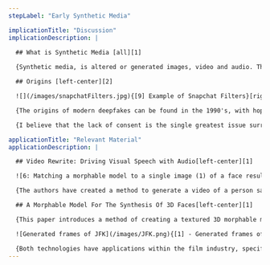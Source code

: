 ```yaml
---
stepLabel: "Early Synthetic Media"

implicationTitle: "Discussion"
implicationDescription: |

  ## What is Synthetic Media [all][1]
  
  {Synthetic media, is altered or generated images, video and audio. These can include face-swaps, filters, deepfakes, and even photos with digital touch ups.}[all][1]

  ## Origins [left-center][2]

  ![](/images/snapchatFilters.jpg){[9] Example of Snapchat Filters}[right][2]

  {The origins of modern deepfakes can be found in the 1990's, with hopeful goals of reducing the manual labour involved with special effects and image post-processing. However, even in these early years a piece of the ethical monster that deepfakes later become is present. The earliest related paper I found [1] uses an extremely famous politician to show that they can generate fake video of them talking. Using politicians, John F. Kennedy in this case, remains a consistent trend for many of the papers that will be referenced as you move through this timeline. This is often attributed to the higher than usual quality of media that contain politicians and its abundance. The second paper [2] features another group that is often included in these papers, actors and actresses. Specifically, Tom Hanks is featured, however unlike voluntary participants his name is not mentioned, he is not credited nor is there any indication that he consented to his image being used and published.}[left-center][2]

  {I believe that the lack of consent is the single greatest issue surrounding deepfakes and I argue that researchers have perpetrated this within their articles. These early papers set a precedent for using public figures within this field of research and have ultimately led us to politicians and public figures turning this technology onto each other for their own gain.}[left-center][2]

applicationTitle: "Relevant Material"
applicationDescription: |

  ## Video Rewrite: Driving Visual Speech with Audio[left-center][1]

  ![6: Matching a morphable model to a single image (1) of a face results in a 3D shape (2) and a texture map estimate](/images/TomHanks.png){[2] - 6: Matching a morphable model to a single image (1) of a face results in a 3D shape (2) and a texture map estimate. The texture estimate can be improved by additional texture extraction (4). The 3D model is rendered back into the image after changing facial attributes, such as gaining (3) and losing weight (5), frowning (6), or being forced to smile (7)}[right][1]

  {The authors have created a method to generate a video of a person saying anything they want via audio input. It uses computer-vision to track specific points of the mouth in the original video and morphs these points to match the target audio. This was the first facial-animation system that was automated and was able to generate a video of John F. Kennedy saying, "Read my lips" using only two minutes of footage. For each person it rewrites it needs 26 labelled images, the only human input in the process.}[left-center][1]

  ## A Morphable Model For The Synthesis Of 3D Faces[left-center][1]

  {This paper introduces a method of creating a textured 3D morphable model of a face. The model can be created through a UI or through images, and is not limited to photographs of real people, it can work just as well when the photograph is of a painting. By then morphing the generated model it allows for new views of a face from different angles and lighting conditions along with other attributes such as age, weight, gender, face fullness and expressions generated in a photorealistic way for the time.}[left-center][1]

  ![Generated frames of JFK](/images/JFK.png){[1] - Generated frames of JFK from Video Rewrite: Driving Visual Speech with Audio}[left-center][1]

  {Both technologies have applications within the film industry, specifically for dubbing and special effects. The first was a good start to skip small reshoots, changing a single line or dubbing to a different language. The second allows for more advanced changes, adjusting the lighting, adding a hat or adjusting the facial structure of an actor.}[all][2]
---
```

